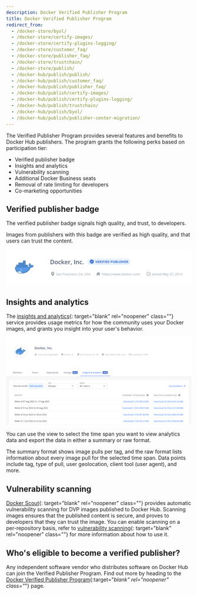 ```yaml
---
description: Docker Verified Publisher Program
title: Docker Verified Publisher Program
redirect_from:
  - /docker-store/byol/
  - /docker-store/certify-images/
  - /docker-store/certify-plugins-logging/
  - /docker-store/customer_faq/
  - /docker-store/publisher_faq/
  - /docker-store/trustchain/
  - /docker-store/publish/
  - /docker-hub/publish/publish/
  - /docker-hub/publish/customer_faq/
  - /docker-hub/publish/publisher_faq/
  - /docker-hub/publish/certify-images/
  - /docker-hub/publish/certify-plugins-logging/
  - /docker-hub/publish/trustchain/
  - /docker-hub/publish/byol/
  - /docker-hub/publish/publisher-center-migration/ 
---
```


The Verified Publisher Program provides several features and benefits to Docker
Hub publishers. The program grants the following perks based on participation tier:

- Verified publisher badge
- Insights and analytics
- Vulnerability scanning
- Additional Docker Business seats
- Removal of rate limiting for developers
- Co-marketing opportunities

## Verified publisher badge

The verified publisher badge signals high quality, and trust, to developers.

Images from publishers with this badge are verified as high quality, and that users can trust the content.

![Docker, Inc. org with a verified publisher badge](./images/verified-publisher-badge.png)

## Insights and analytics

The [insights and analytics](/docker-hub/publish/insights-analytics){:
target="blank" rel="noopener" class=""} service provides usage metrics for how
the community uses your Docker images, and grants you insight into your user's
behavior.

![The insights and analytics tab on the Docker Hub website](./images/insights-and-analytics-tab.png)

You can use the view to select the time span you want to view analytics data and export the data in
either a summary or raw format.

The summary format shows image pulls per tag, and the raw format lists information about every image pull for the
selected time span. Data points include tag, type of pull, user geolocation, client tool (user agent), and more.

## Vulnerability scanning

[Docker Scout](/scout/){:
target="blank" rel="noopener" class=""} provides automatic vulnerability scanning for DVP images published to Docker Hub.
Scanning images ensures that the published content is secure, and proves to
developers that they can trust the image. You can enable scanning on a per-repository
basis, refer to [vulnerability scanning](/docker-hub/vulnerability-scanning/){:
target="blank" rel="noopener" class=""} for more information about how to use
it.

## Who's eligible to become a verified publisher?

Any independent software vendor who distributes software on Docker Hub can join
the Verified Publisher Program. Find out more by heading to the
[Docker Verified Publisher Program](https://www.docker.com/partners/programs){:target="_blank"
rel="noopener" class="_"} page.
